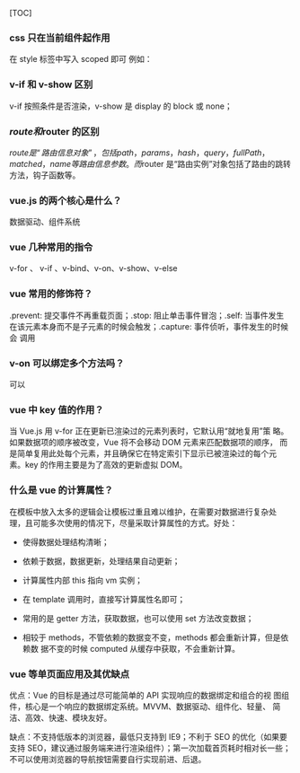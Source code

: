 [TOC]

### css 只在当前组件起作用

在 style 标签中写入 scoped 即可 例如：<style scoped></style>

### v-if 和 v-show 区别

v-if 按照条件是否渲染，v-show 是 display 的 block 或 none；

### $route 和$router 的区别

$route 是“路由信息对象”，包括 path，params，hash，query，fullPath，
matched，name 等路由信息参数。而$router 是“路由实例”对象包括了路由的跳转
方法，钩子函数等。

### vue.js 的两个核心是什么？

数据驱动、组件系统

### vue 几种常用的指令

v-for 、 v-if 、v-bind、v-on、v-show、v-else

### vue 常用的修饰符？

.prevent: 提交事件不再重载页面；.stop: 阻止单击事件冒泡；.self: 当事件发生
在该元素本身而不是子元素的时候会触发；.capture: 事件侦听，事件发生的时候会
调用

### v-on 可以绑定多个方法吗？

可以

### vue 中 key 值的作用？

当 Vue.js 用 v-for 正在更新已渲染过的元素列表时，它默认用“就地复用”策
略。如果数据项的顺序被改变，Vue 将不会移动 DOM 元素来匹配数据项的顺序，
而是简单复用此处每个元素，并且确保它在特定索引下显示已被渲染过的每个元
素。key 的作用主要是为了高效的更新虚拟 DOM。

### 什么是 vue 的计算属性？

在模板中放入太多的逻辑会让模板过重且难以维护，在需要对数据进行复杂处
理，且可能多次使用的情况下，尽量采取计算属性的方式。好处：

* 使得数据处理结构清晰；

* 依赖于数据，数据更新，处理结果自动更新；

* 计算属性内部 this 指向 vm 实例；

* 在 template 调用时，直接写计算属性名即可；

* 常用的是 getter 方法，获取数据，也可以使用 set 方法改变数据；

* 相较于 methods，不管依赖的数据变不变，methods 都会重新计算，但是依赖数
据不变的时候 computed 从缓存中获取，不会重新计算。

### vue 等单页面应用及其优缺点

优点：Vue 的目标是通过尽可能简单的 API 实现响应的数据绑定和组合的视
图组件，核心是一个响应的数据绑定系统。MVVM、数据驱动、组件化、轻量、
简洁、高效、快速、模块友好。

缺点：不支持低版本的浏览器，最低只支持到 IE9；不利于 SEO 的优化（如果要支持 SEO，建议通过服务端来进行渲染组件）；第一次加载首页耗时相对长一些；不可以使用浏览器的导航按钮需要自行实现前进、后退。
